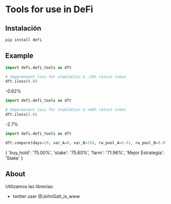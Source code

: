 # Tools for use in DeFi

## Instalación


```sh
pip install defi
```


## Example

```python
import defi.defi_tools as dft

# Impermanent loss for stableCoin & -20% return token 
dft.iloss(0.8)
```
-0.62%



```python
import defi.defi_tools as dft

# Impermanent loss for stableCoin & +60% return token 
dft.iloss(1.6)
```
-2.7%




```python
import defi.defi_tools as dft

dft.compare(days=20, var_A=0, var_B=150, rw_pool_A=0.01, rw_pool_B=0.05, rw_pool_AB=0.2, fees_AB=0.01)
```
{
 'buy_hold': '75.00%',
 'stake': '75.60%',
 'farm': '71.96%',
 'Mejor Estrategia': 'Stake'
}


## About

Utilizamos las librerías:
- twitter user @JohnGalt_is_www